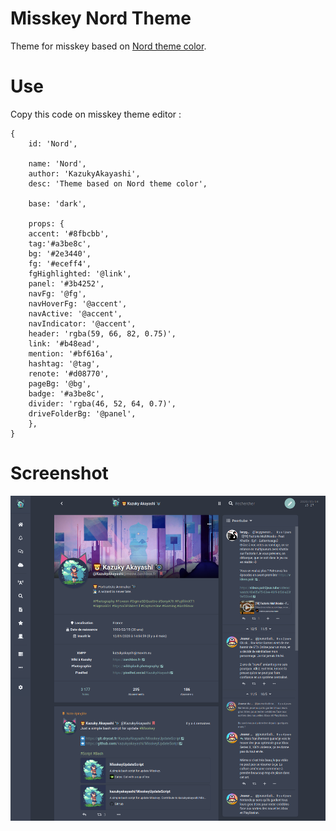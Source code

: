 # Misskey Nord Theme
Theme for misskey based on [Nord theme color](https://www.nordtheme.com/#palettes-modularity).

# Use

Copy this code on misskey theme editor :

```
{
	id: 'Nord',

	name: 'Nord',
	author: 'KazukyAkayashi',
	desc: 'Theme based on Nord theme color',

	base: 'dark',

	props: {
	accent: '#8fbcbb',
	tag:'#a3be8c',
	bg: '#2e3440',
	fg: '#eceff4',
	fgHighlighted: '@link',
	panel: '#3b4252',
	navFg: '@fg',
	navHoverFg: '@accent',
	navActive: '@accent',
	navIndicator: '@accent',
	header: 'rgba(59, 66, 82, 0.75)',
	link: '#b48ead',
	mention: '#bf616a',
	hashtag: '@tag',
	renote: '#d08770',
	pageBg: '@bg',
	badge: '#a3be8c',
	divider: 'rgba(46, 52, 64, 0.7)',
	driveFolderBg: '@panel',
	},
}
```

# Screenshot

![Nord theme](misskey_nord_theme.png)

